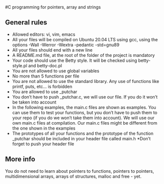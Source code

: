 #C programming for pointers, array and strings

## General rules
*  Allowed editors: vi, vim, emacs
*  All your files will be compiled on Ubuntu 20.04 LTS using gcc, using the options -Wall -Werror -Wextra -pedantic -std=gnu89
*  All your files should end with a new line
*  A README.md file, at the root of the folder of the project is mandatory
*  Your code should use the Betty style. It will be checked using betty-style.pl and betty-doc.pl
*  You are not allowed to use global variables
*  No more than 5 functions per file
*  You are not allowed to use the standard library. Any use of functions like printf, puts, etc… is forbidden
*  You are allowed to use _putchar
*  You don’t have to push _putchar.c, we will use our file. If you do it won’t be taken into account
*  In the following examples, the main.c files are shown as examples. You can use them to test your functions, but you don’t have to push them to your repo (if you do we won’t take them into account). We will use our own main.c files at compilation. Our main.c files might be different from the one shown in the examples
*  The prototypes of all your functions and the prototype of the function _putchar should be included in your header file called main.h
*Don’t forget to push your header file

## More info
You do not need to learn about pointers to functions, pointers to pointers, multidimensional arrays, arrays of structures, malloc and free - yet.
